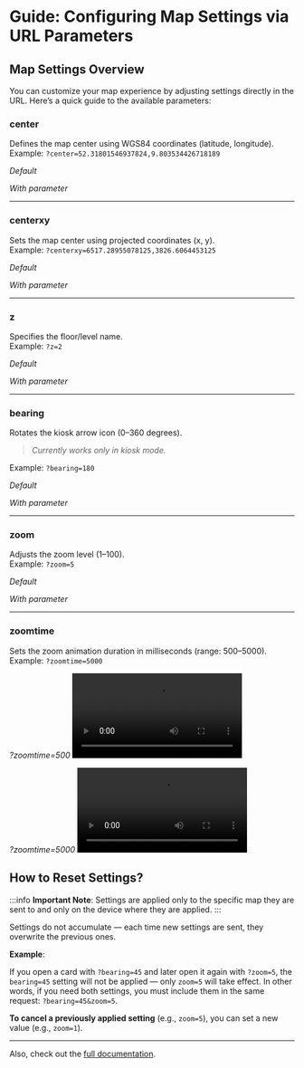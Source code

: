 # Guide: Configuring Map Settings via URL Parameters  

## Map Settings Overview

You can customize your map experience by adjusting settings directly in the URL. Here’s a quick guide to the available parameters:  

### **center**  
Defines the map center using WGS84 coordinates (latitude, longitude).  
Example: `?center=52.31801546937824,9.803534426718189`  

*Default*
<img loading="lazy" src="/img/map-settings/eurotier.webp" alt="" />

*With parameter*
<img loading="lazy" src="/img/map-settings/center.webp" alt="" />

---

### **centerxy**  
Sets the map center using projected coordinates (x, y).  
Example: `?centerxy=6517.28955078125,3826.6064453125`  

*Default*
<img loading="lazy" src="/img/map-settings/eurotier.webp" alt="" />

*With parameter*
<img loading="lazy" src="/img/map-settings/centerxy.webp" alt="" />

---

### **z**  
Specifies the floor/level name.  
Example: `?z=2`

*Default*
<img loading="lazy" src="/img/map-settings/demo.webp" alt="" />

*With parameter*
<img loading="lazy" src="/img/map-settings/z.webp" alt="" />

---

### **bearing**  
Rotates the kiosk arrow icon (0–360 degrees). 
> *Currently works only in kiosk mode.*  

Example: `?bearing=180`  

*Default*
<img loading="lazy" src="/img/map-settings/kiosk.webp" alt="" />

*With parameter*
<img loading="lazy" src="/img/map-settings/bearing.webp" alt="" />

---

### **zoom**  
Adjusts the zoom level (1–100).  
Example: `?zoom=5`  

*Default*
<img loading="lazy" src="/img/map-settings/eurotier.webp" alt="" />

*With parameter*
<img loading="lazy" src="/img/map-settings/zoom.webp" alt="" />

---

### **zoomtime**  
Sets the zoom animation duration in milliseconds (range: 500–5000).  
Example: `?zoomtime=5000`  

*?zoomtime=500*
<video controls>
    <source src="/img/map-settings/zoomtime_500.mp4" type="video/mp4" />
</video>

*?zoomtime=5000*
<video controls>
    <source src="/img/map-settings/zoomtime_5000.mp4" type="video/mp4" />
</video>


## How to Reset Settings?

:::info
**Important Note**: Settings are applied only to the specific map they are sent to and only on the device where they are applied.
:::

Settings do not accumulate — each time new settings are sent, they overwrite the previous ones.

**Example**:

If you open a card with `?bearing=45` and later open it again with `?zoom=5`, the `bearing=45` setting will not be applied — only `zoom=5` will take effect.
In other words, if you need both settings, you must include them in the same request: `?bearing=45&zoom=5`.

**To cancel a previously applied setting** (e.g., `zoom=5`), you can set a new value (e.g., `zoom=1`).

---

Also, check out the [full documentation](/guide/query-parameters).